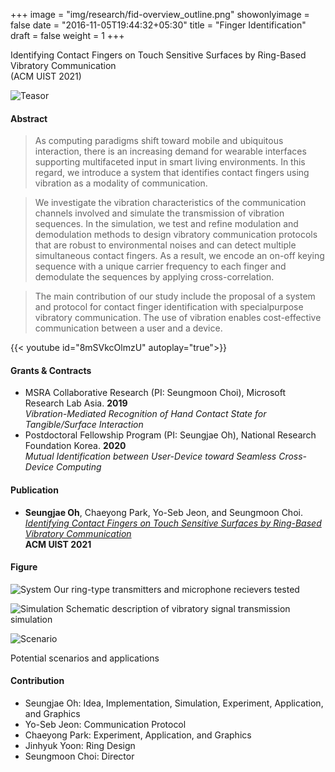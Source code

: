 +++
image = "img/research/fid-overview_outline.png"
showonlyimage = false
date = "2016-11-05T19:44:32+05:30"
title = "Finger Identification"
draft = false
weight = 1
+++

Identifying Contact Fingers on Touch Sensitive Surfaces by Ring-Based Vibratory Communication<br>(ACM UIST 2021)
<!--more-->

![Teasor][1]

<!-- #### This work is not submitted or published yet. Therefore, this page contains only the preliminary results of this research. -->

#### Abstract
> As computing paradigms shift toward mobile and ubiquitous interaction, there is an increasing demand for wearable interfaces supporting multifaceted input in smart living environments. In this regard, we introduce a system that identifies contact fingers using vibration as a modality of communication.

> We investigate the vibration characteristics of the communication channels involved and simulate the transmission of vibration sequences. In the simulation, we test and refine modulation and demodulation methods to design vibratory communication protocols that are robust to environmental noises and can detect multiple simultaneous contact fingers. As a result, we encode an on-off keying sequence with a unique carrier frequency to each finger and demodulate the sequences by applying cross-correlation.

> The main contribution of our study include the proposal of a
system and protocol for contact finger identification with specialpurpose vibratory communication. The use of vibration enables cost-effective communication between a user and a device.

{{< youtube id="8mSVkcOlmzU" autoplay="true">}}

#### Grants & Contracts
* MSRA Collaborative Research (PI: Seungmoon Choi), Microsoft Research Lab Asia. **2019** <br>*Vibration-Mediated Recognition of Hand Contact State for Tangible/Surface Interaction*
* Postdoctoral Fellowship Program (PI: Seungjae Oh), National Research Foundation Korea. **2020** <br>*Mutual Identification between User-Device toward Seamless Cross-Device Computing*

#### Publication
* **Seungjae Oh**, Chaeyong Park, Yo-Seb Jeon, and Seungmoon Choi.<br> *[Identifying Contact Fingers on Touch Sensitive Surfaces by Ring-Based Vibratory Communication](https://doi.org/10.1145/3472749.3474745)* <br>**ACM UIST 2021**

#### Figure
![System][2]
Our ring-type transmitters and microphone recievers tested

![Simulation][3]
Schematic description of vibratory signal transmission simulation

![Scenario][4]
<!-- ![Application][5] -->
Potential scenarios and applications


#### Contribution
* Seungjae Oh: Idea, Implementation, Simulation, Experiment, Application, and Graphics
* Yo-Seb Jeon: Communication Protocol
* Chaeyong Park: Experiment, Application, and Graphics
* Jinhyuk Yoon: Ring Design
* Seungmoon Choi: Director

[1]: /img/research/fid-teaser.png
[2]: /img/research/fid-sys.jpg
[3]: /img/research/fid-simul.png
[4]: /img/research/fid-scenario.png
[5]: /img/research/fid-app.jpg

